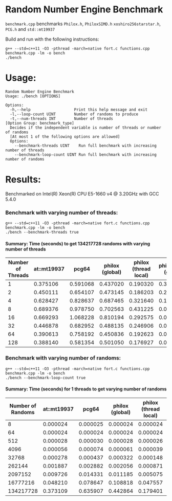 # Random Number Engine Benchmark

`benchmark.cpp` benchmarks `Philox.h`, `PhiloxSIMD.h` `xoshiro256starstar.h`, `PCG.h` and `std::mt19937`

Build and run with the following instructions:
```
g++ --std=c++11 -O3 -pthread -march=native fort.c functions.cpp benchmark.cpp -lm -o bench
./bench
```

# Usage:
```
Random Number Engine Benchmark
Usage: ./bench [OPTIONS]

Options:
  -h,--help                   Print this help message and exit
  -l,--loop-count UINT        Number of randoms to produce
  -t,--num-threads INT        Number of threads
[Option Group: benchmark_type]
  Decides if the independent variable is number of threads or number of randoms 
  [At most 1 of the following options are allowed]
  Options:
    --benchmark-threads UINT    Run full benchmark with increasing number of threads
    --benchmark-loop-count UINT Run full benchmark with increasing number of randoms
```

# Results:

Benchmarked on Intel(R) Xeon(R) CPU E5-1660 v4 @ 3.20GHz with GCC 5.4.0
### Benchmark with varying number of threads:
```
g++ --std=c++11 -O3 -pthread -march=native fort.c functions.cpp benchmark.cpp -lm -o bench
./bench --benchmark-threads true
```
#### Summary: Time (seconds) to get 134217728 randoms with varying number of threads
| Number of Threads | at::mt19937 |  pcg64   | philox (global) | philox (thread local) | philox_simd (global) | philox_simd (thread local) | std::mt19937 | xoshiro256** |
|-------------------|-------------|----------|-----------------|-----------------------|----------------------|----------------------------|--------------|--------------|
| 1                 | 0.375106    | 0.591068 | 0.437020        | 0.190320              | 0.374932             | 0.199113                   | 1.382789     | 0.668182     |
| 2                 | 0.450111    | 0.654107 | 0.473145        | 0.186203              | 0.265429             | 0.100436                   | 1.332026     | 0.741194     |
| 4                 | 0.628427    | 0.828637 | 0.687465        | 0.321640              | 0.110236             | 0.065814                   | 1.302336     | 0.805002     |
| 8                 | 0.689376    | 0.978750 | 0.702563        | 0.431225              | 0.098752             | 0.032499                   | 1.403701     | 0.838371     |
| 16                | 0.669293    | 1.068228 | 0.810194        | 0.292575              | 0.067606             | 0.029650                   | 1.381778     | 1.328682     |
| 32                | 0.446878    | 0.682952 | 0.488135        | 0.246906              | 0.051608             | 0.023925                   | 1.290834     | 1.346120     |
| 64                | 0.390613    | 0.758192 | 0.450836        | 0.192623              | 0.048729             | 0.022513                   | 1.293453     | 0.799838     |
| 128               | 0.388140    | 0.581354 | 0.501050        | 0.176927              | 0.050463             | 0.023684                   | 1.289084     | 0.784333     |


### Benchmark with varying number of randoms:
```
g++ --std=c++11 -O3 -pthread -march=native fort.c functions.cpp benchmark.cpp -lm -o bench
./bench --benchmark-loop-count true
```
#### Summary: Time (seconds) for 1 threads to get varying number of randoms
| Number of Randoms | at::mt19937 |  pcg64   | philox (global) | philox (thread local) | philox_simd (global) | philox_simd (thread local) | std::mt19937 | xoshiro256** |
|-------------------|-------------|----------|-----------------|-----------------------|----------------------|----------------------------|--------------|--------------|
| 8                 | 0.000024    | 0.000025 | 0.000024        | 0.000024              | 0.000028             | 0.000024                   | 0.000025     | 0.000023     |
| 64                | 0.000024    | 0.000024 | 0.000024        | 0.000024              | 0.000026             | 0.000024                   | 0.000025     | 0.000025     |
| 512               | 0.000028    | 0.000030 | 0.000028        | 0.000026              | 0.000028             | 0.000026                   | 0.000039     | 0.000031     |
| 4096              | 0.000056    | 0.000074 | 0.000061        | 0.000039              | 0.000056             | 0.000040                   | 0.000143     | 0.000082     |
| 32768             | 0.000278    | 0.000437 | 0.000322        | 0.000148              | 0.000287             | 0.000154                   | 0.000984     | 0.000482     |
| 262144            | 0.001887    | 0.002882 | 0.002056        | 0.000871              | 0.001706             | 0.000853                   | 0.005784     | 0.002589     |
| 2097152           | 0.009726    | 0.014331 | 0.011185        | 0.005075              | 0.010168             | 0.004162                   | 0.024855     | 0.011402     |
| 16777216          | 0.048210    | 0.078647 | 0.108818        | 0.047557              | 0.053539             | 0.041094                   | 0.184866     | 0.089420     |
| 134217728         | 0.373109    | 0.635907 | 0.442864        | 0.179401              | 0.385669             | 0.187484                   | 1.395175     | 0.761713     |
